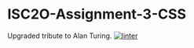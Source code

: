 # ISC2O-Assignment-3-CSS
Upgraded tribute to Alan Turing.
[![linter](https://github.com/Alexander-Ignacio/ISC2O-Assignment-3-CSS/workflows/linter/badge.svg)](https://github.com/marketplace/actions/super-linter)
